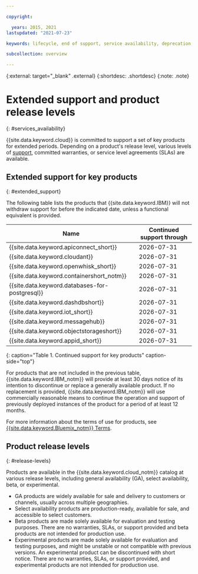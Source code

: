 ```yaml
---

copyright:

  years: 2015, 2021
lastupdated: "2021-07-23"

keywords: lifecycle, end of support, service availability, deprecation, product availability, product release level, extended support, terms

subcollection: overview

---
```


{:external: target="_blank" .external}
{:shortdesc: .shortdesc}
{:note: .note}

# Extended support and product release levels
{: #services_availability}

{{site.data.keyword.cloud}} is committed to support a set of key products for extended periods. Depending on a product's release level, various levels of [support](/docs/get-support?topic=get-support-using-avatar), committed warranties, or service level agreements (SLAs) are available.

## Extended support for key products
{: #extended_support}

The following table lists the products that {{site.data.keyword.IBM}} will not withdraw support for before the indicated date, unless a functional equivalent is provided.

| Name | Continued support through |
| ------------- | -------------------------- |  
| {{site.data.keyword.apiconnect_short}} | 2026-07-31  |
| {{site.data.keyword.cloudant}} | 2026-07-31 |
| {{site.data.keyword.openwhisk_short}} | 2026-07-31 |
| {{site.data.keyword.containershort_notm}} | 2026-07-31 |
| {{site.data.keyword.databases-for-postgresql}} | 2026-07-31 |
| {{site.data.keyword.dashdbshort}} | 2026-07-31 |
| {{site.data.keyword.iot_short}} | 2026-07-31 |
| {{site.data.keyword.messagehub}} | 2026-07-31 |
| {{site.data.keyword.objectstorageshort}} | 2026-07-31 |
| {{site.data.keyword.appid_short}} | 2026-07-31 |
{: caption="Table 1. Continued support for key products" caption-side="top"}

For products that are not included in the previous table, {{site.data.keyword.IBM_notm}} will provide at least 30 days notice of its intention to discontinue or replace a generally available product. If no replacement is provided, {{site.data.keyword.IBM_notm}} will use commercially reasonable means to continue the operation and support of previously deployed instances of the product for a period of at least 12 months.

For more information about the terms of use for products, see [{{site.data.keyword.Bluemix_notm}} Terms](/docs/overview?topic=overview-terms).

## Product release levels
{: #release-levels}

Products are available in the {{site.data.keyword.cloud_notm}} catalog at various release levels, including general availability (GA), select availability, beta, or experimental. 

* GA products are widely available for sale and delivery to customers or channels, usually across multiple geographies.
* Select availability products are production-ready, available for sale, and accessible to select customers.
* Beta products are made solely available for evaluation and testing purposes. There are no warranties, SLAs, or support provided and beta products are not intended for production use.
* Experimental products are made solely available for evaluation and testing purposes, and might be unstable or not compatible with previous versions. An experimental product can be discontinued with short notice. There are no warranties, SLAs, or support provided, and experimental products are not intended for production use.
